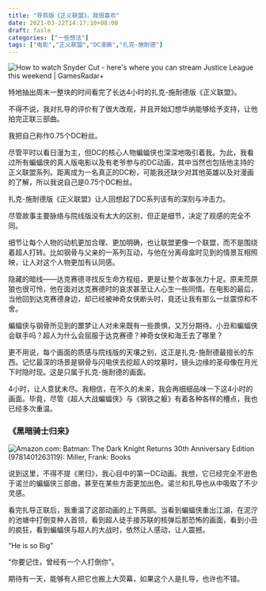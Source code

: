 ```yaml
---
title: "导剪版《正义联盟》，我很喜欢"
date: 2021-03-22T14:17:10+08:00
draft: fasle
categories: ["一些想法"]
tags: ["电影","正义联盟","DC漫画","扎克-施耐德"]
---
```


![How to watch Snyder Cut - here's where you can stream Justice League this  weekend | GamesRadar+](https://tva1.sinaimg.cn/large/008eGmZEly1gospbqfqokj30xc0iradf.jpg)

特地抽出周末一整块的时间看完了长达4小时的扎克-施耐德版《正义联盟》。

不得不说，我对扎导的评价有了很大改观，并且开始幻想华纳能够给予支持，让他拍完正联三部曲。

我把自己称作0.75个DC粉丝。

尽管平时以看日漫为主，但DC的核心人物蝙蝠侠也深深地吸引着我。为此，我看过所有蝙蝠侠的真人版电影以及有老爷参与的DC动画，其中当然也包括他主持的正义联盟系列。距离成为一名真正的DC粉，可能我还缺少对其他英雄以及对漫画的了解，所以我说自己是0.75个DC粉丝。

扎克-施耐德版《正义联盟》让人回想起了DC系列该有的深刻与冲击力。

尽管故事主要脉络与院线版没有太大的区别，但正是细节，决定了观感的完全不同。

细节让每个人物的动机更加合理、更加明确，也让联盟更像一个联盟，而不是围绕着超人打转。比如钢骨与父亲的一系列互动，与他在分离母盒时见到的情景互相照映，让人对这个人物更加有认同感。

隐藏的暗线——达克赛德寻找反生命方程组，更是让整个故事张力十足。原来荒原狼也很可怜，他在面对达克赛德时的哀求甚至让人心生一些同情。在电影的最后，当他回到达克赛德身边，却已经被神奇女侠断头时，竟还让我有那么一丝震惊和不舍。

蝙蝠侠与钢骨所见到的噩梦让人对未来既有一些畏惧，又万分期待。小丑和蝙蝠侠会联手吗？超人为什么会屈服于达克赛德？神奇女侠和海王去了哪里？

更不用说，每个画面的质感与院线版的天壤之别，这正是扎克-施耐德最擅长的东西。记忆最深的场景是钢骨与闪电侠去挖超人的坟墓时，镜头边缘的圣母像在月光下时隐时现。这是只属于扎克-施耐德的画面。

4小时，让人意犹未尽。我相信，在不久的未来，我会再细细品味一下这4小时的画面。毕竟，尽管《超人大战蝙蝠侠》与《钢铁之躯》有着各种各样的槽点，我也已经多次重温。

### 《黑暗骑士归来》

![Amazon.com: Batman: The Dark Knight Returns 30th Anniversary Edition  (9781401263119): Miller, Frank: Books](https://tva1.sinaimg.cn/large/008eGmZEly1gospb0jsuvj30u01a4h4r.jpg)

说到这里，不得不提《黑归》，我心目中的第一DC动画。我想，它已经完全不逊色于诺兰的蝙蝠侠三部曲，甚至在某些方面更加出色。诺兰和扎导也从中吸取了不少灵感。

看完扎导正联后，我重温了这部动画的上下两部。当看到蝙蝠侠重出江湖，在泥泞的池塘中打倒变种人首领，看到超人徒手接苏联的核弹后那恐怖的画面，看到小丑的疯狂，看到蝙蝠侠与超人的大战时，依然让人感动，让人震撼。

“He is so Big”

“你要记住，曾经有一个人打倒你”。

期待有一天，能够有人把它也搬上大荧幕，如果这个人是扎导，也许也不错。



